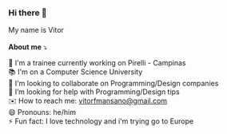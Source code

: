 ### Hi there 👋

My name is Vitor
<br><br>
**About me** ⤵️
<!--
**VitorMansano/VitorMansano** is a ✨ _special_ ✨ repository because its `README.md` (this file) appears on your GitHub profile.

Here are some ideas to get you started:

- 🔭 I'm a trainee currently working on Pirelli - Campinas
- 🌱 I'm on a Computer Science University
- 👯 I’m looking to collaborate on ...
- 🤔 I’m looking for help with ...
- 💬 Ask me about ...
- 📫 How to reach me: ...
- 😄 Pronouns: ...
- ⚡ Fun fact: ...
-->
💼 I'm a trainee currently working on Pirelli - Campinas <br>
📚 I'm on a Computer Science University <br>
🤝 I'm looking to collaborate on Programming/Design companies <br>
🤔 I’m looking for help with Programming/Design tips <br>
✉️ How to reach me: vitorfmansano@gmail.com <br>
😄 Pronouns: he/him <br>
⚡ Fun fact: I love technology and i'm trying go to Europe


